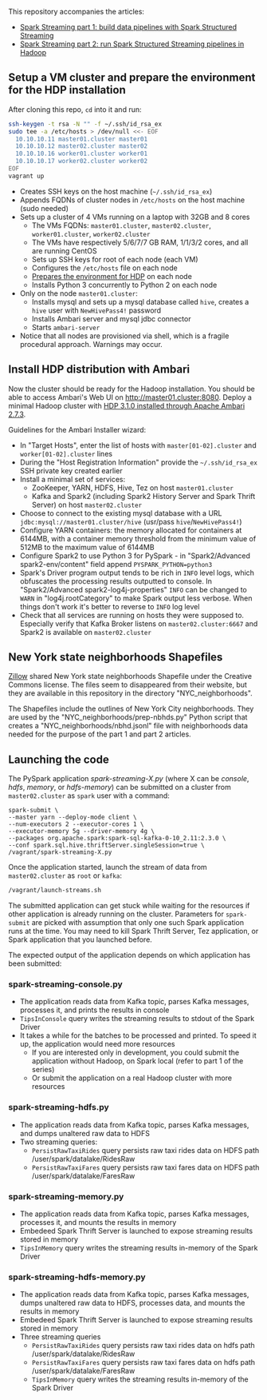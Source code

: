 
This repository accompanies the articles:

* [Spark Streaming part 1: build data pipelines with Spark Structured Streaming](http://www.adaltas.com/en/2019/04/18/spark-streaming-data-pipelines-with-structured-streaming/)
* [Spark Streaming part 2: run Spark Structured Streaming pipelines in Hadoop](http://www.adaltas.com/en/2019/05/28/spark-structured-streaming-in-hadoop/)

## Setup a VM cluster and prepare the environment for the HDP installation

After cloning this repo, `cd` into it and run:

```bash
ssh-keygen -t rsa -N "" -f ~/.ssh/id_rsa_ex
sudo tee -a /etc/hosts > /dev/null <<- EOF
  10.10.10.11 master01.cluster master01
  10.10.10.12 master02.cluster master02
  10.10.10.16 worker01.cluster worker01
  10.10.10.17 worker02.cluster worker02 
EOF
vagrant up
```
* Creates SSH keys on the host machine (`~/.ssh/id_rsa_ex`)
* Appends FQDNs of cluster nodes in `/etc/hosts` on the host machine (sudo needed)
* Sets up a cluster of 4 VMs running on a laptop with 32GB and 8 cores
  * The VMs FQDNs: `master01.cluster`, `master02.cluster`, `worker01.cluster`, `worker02.cluster`
  * The VMs have respectively 5/6/7/7 GB RAM, 1/1/3/2 cores, and all are running CentOS
  * Sets up SSH keys for root of each node (each VM)
  * Configures the `/etc/hosts` file on each node
  * [Prepares the environment for HDP](https://docs.hortonworks.com/HDPDocuments/Ambari-2.7.3.0/bk_ambari-installation/content/prepare_the_environment.html) on each node
  * Installs Python 3 concurrently to Python 2 on each node
* Only on the node `master01.cluster`:
  * Installs mysql and sets up a mysql database called `hive`, creates a `hive` user with `NewHivePass4!` password
  * Installs Ambari server and mysql jdbc connector
  * Starts `ambari-server`
* Notice that all nodes are provisioned via shell, which is a fragile procedural approach. Warnings may occur.

## Install HDP distribution with Ambari

Now the cluster should be ready for the Hadoop installation. You should be able to access Ambari's Web UI on http://master01.cluster:8080. Deploy a minimal Hadoop cluster with [HDP 3.1.0 installed through Apache Ambari 2.7.3](https://docs.hortonworks.com/HDPDocuments/Ambari-2.7.3.0/bk_ambari-installation/content/install-ambari-server.html). 

Guidelines for the Ambari Installer wizard:

* In "Target Hosts", enter the list of hosts with `master[01-02].cluster` and `worker[01-02].cluster` lines
* During the "Host Registration Information" provide the `~/.ssh/id_rsa_ex` SSH private key created earlier
* Install a minimal set of services:
  * ZooKeeper, YARN, HDFS, Hive, Tez on host `master01.cluster`
  * Kafka and Spark2 (including Spark2 History Server and Spark Thrift Server) on host `master02.cluster`
* Choose to connect to the existing mysql database with a URL `jdbc:mysql://master01.cluster/hive` (usr/pass `hive`/`NewHivePass4!`)
* Configure YARN containers: the memory allocated for containers at 6144MB, with a container memory threshold from the minimum value of 512MB to the maximum value of 6144MB
* Configure Spark2 to use Python 3 for PySpark - in "Spark2/Advanced spark2-env/content" field append `PYSPARK_PYTHON=python3`
* Spark's Driver program output tends to be rich in `INFO` level logs, which obfuscates the processing results outputted to console. In "Spark2/Advanced spark2-log4j-properties" `INFO` can be changed to `WARN` in "log4j.rootCategory" to make Spark output less verbose. When things don't work it's better to reverse to `INFO` log level
* Check that all services are running on hosts they were supposed to. Especially verify that Kafka Broker listens on `master02.cluster:6667` and Spark2 is available on `master02.cluster`

## New York state neighborhoods Shapefiles

[Zillow](https://www.zillow.com/) shared New York state neighborhoods Shapefile under the Creative Commons license. The files seem to disappeared from their website, but they are available in this repository in the directory "NYC_neighborhoods".

The Shapefiles include the outlines of New York City neighborhoods. They are used by the "NYC_neighborhoods/prep-nbhds.py" Python script that creates a "NYC_neighborhoods/nbhd.jsonl" file with neighborhoods data needed for the purpose of the part 1 and part 2 articles.

## Launching the code

The PySpark application *spark-streaming-X.py* (where X can be *console*, *hdfs*, *memory*, or *hdfs-memory*) can be submitted on a cluster from `master02.cluster` as `spark` user with a command:

```
spark-submit \
--master yarn --deploy-mode client \
--num-executors 2 --executor-cores 1 \
--executor-memory 5g --driver-memory 4g \
--packages org.apache.spark:spark-sql-kafka-0-10_2.11:2.3.0 \
--conf spark.sql.hive.thriftServer.singleSession=true \
/vagrant/spark-streaming-X.py
```

Once the application started, launch the stream of data from `master02.cluster` as `root` or `kafka`:

```bash
/vagrant/launch-streams.sh
```

The submitted application can get stuck while waiting for the resources if other application is already running on the cluster. Parameters for `spark-submit` are picked with assumption that only one such Spark application runs at the time. You may need to kill Spark Thrift Server, Tez application, or Spark application that you launched before.

The expected output of the application depends on which application has been submitted:

### spark-streaming-console.py

* The application reads data from Kafka topic, parses Kafka messages, processes it, and prints the results in console
* `TipsInConsole` query writes the streaming results to stdout of the Spark Driver
* It takes a while for the batches to be processed and printed. To speed it up, the application would need more resources
  * If you are interested only in development, you could submit the application without Hadoop, on Spark local (refer to part 1 of the series) 
  * Or submit the application on a real Hadoop cluster with more resources

### spark-streaming-hdfs.py

* The application reads data from Kafka topic, parses Kafka messages, and dumps unaltered raw data to HDFS
* Two streaming queries:
  * `PersistRawTaxiRides` query persists raw taxi rides data on HDFS path /user/spark/datalake/RidesRaw
  * `PersistRawTaxiFares` query persists raw taxi fares data on HDFS path /user/spark/datalake/FaresRaw

### spark-streaming-memory.py

* The application reads data from Kafka topic, parses Kafka messages, processes it, and mounts the results in memory
* Embedeed Spark Thrift Server is launched to expose streaming results stored in memory
* `TipsInMemory` query writes the streaming results in-memory of the Spark Driver

### spark-streaming-hdfs-memory.py

* The application reads data from Kafka topic, parses Kafka messages, dumps unaltered raw data to HDFS, processes data, and mounts the results in memory
* Embedeed Spark Thrift Server is launched to expose streaming results stored in memory
* Three streaming queries
    * `PersistRawTaxiRides` query persists raw taxi rides data on hdfs path /user/spark/datalake/RidesRaw
    * `PersistRawTaxiFares` query persists raw taxi fares data on hdfs path /user/spark/datalake/FaresRaw
    * `TipsInMemory` query writes the streaming results in-memory of the Spark Driver

